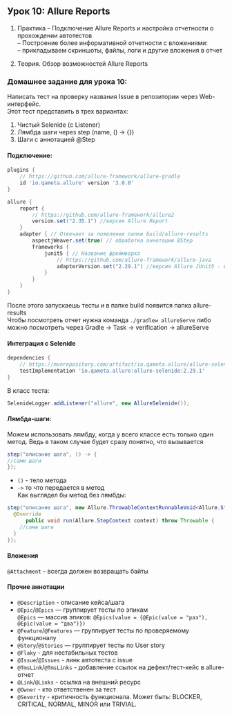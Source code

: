 ## Урок 10: Allure Reports
1. Практика
– Подключение Allure Reports и настройка отчетности о прохождении автотестов  
– Построение более информативной отчетности c вложениями:  
– прикладываем скриншоты, файлы, логи и другие вложения в отчет  

2. Теория. Обзор возможностей Allure Reports

### Домашнее задание для урока 10:
Написать тест на проверку названия Issue в репозитории через Web-интерфейс.  
Этот тест представить в трех вариантах:  
1. Чистый Selenide (с Listener)
2. Лямбда шаги через step (name, () -> {})
3. Шаги с аннотацией @Step

#### Подключение:
```groovy
plugins {
    // https://github.com/allure-framework/allure-gradle
    id 'io.qameta.allure' version '3.0.0'
}
```
```groovy
allure {
    report {
        // https://github.com/allure-framework/allure2
        version.set("2.35.1") //версия Allure Report
    }
    adapter { // Отвечает за появление папки build/allure-results
        aspectjWeaver.set(true) // обработка аннотации @Step
        frameworks {
            junit5 { // Название фреймворка
                // https://github.com/allure-framework/allure-java
                adapterVersion.set("2.29.1") //версия Allure JUnit5 - версия интеграции фреймворка и allure
            }
        }
    }
}
```
После этого запускаешь тесты и в папке build появится папка allure-results  
Чтобы посмотреть отчет нужна команда `./gradlew allureServe` либо можно посмотреть через Gradle -> Task -> verification -> allureServe
#### Интеграция с Selenide
```groovy
dependencies {
    // https://mvnrepository.com/artifact/io.qameta.allure/allure-selenide
    testImplementation 'io.qameta.allure:allure-selenide:2.29.1'
}
```
В класс теста:
```java
SelenideLogger.addListener("allure", new AllureSelenide());
```
#### Лямбда-шаги:
Можем использовать лямбду, когда у всего классе есть только один метод. Ведь в таком случае будет сразу понятно, что вызывается
```java
step("описание шага", () -> {
//сами шаги
});
```
- `()` - тело метода
- `->` то что передается в метод  
Как выглядел бы метод без лямбды:
```java
step("описание шага", new Allure.ThrowableContextRunnableVoid<Allure.StepContext>() {
  @Override
      public void run(Allure.StepContext context) throw Throwable {
    //сами шаги
  }
});
```

#### Вложения
`@Attachment` - всегда должен возвращать байты

#### Прочие аннотации
- `@Description` - описание кейса/шага
- `@Epic`/`@Epics` — группирует тесты по эпикам  
  `@Epics` — массив эпиков: `@Epics(value = {@Epic(value = "раз"), @Epic(value = "два")})`
- `@Feature`/`@Features` — группирует тесты по проверяемому функционалу
- `@Story`/`@Stories` — группирует тесты по User story
- `@Flaky` - для нестабильных тестов
- `@Issue`/`@Issues` - линк автотеста с issue
- `@TmsLink`/`@TmsLinks` - добавление ссылок на дефект/тест-кейс в allure-отчет
- `@Link`/`@Links` - ссылка на внешний ресурс
- `@Owner` - кто ответственен за тест
- `@Severity` - критичность функционала. Может быть: BLOCKER, CRITICAL, NORMAL, MINOR или TRIVIAL.